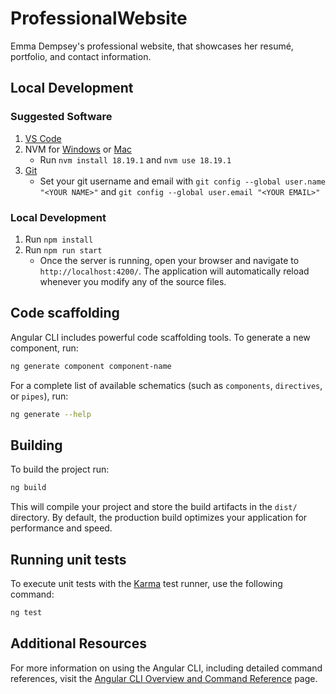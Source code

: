 # ProfessionalWebsite
Emma Dempsey's professional website, that showcases her resumé, portfolio, and contact information.


## Local Development

### Suggested Software
1. [VS Code](https://code.visualstudio.com/download)
2. NVM for [Windows](https://github.com/coreybutler/nvm-windows) or [Mac](https://github.com/nvm-sh/nvm)
   - Run `nvm install 18.19.1` and `nvm use 18.19.1`
3. [Git](https://git-scm.com/downloads)
   - Set your git username and email with `git config --global user.name "<YOUR NAME>"` and `git config --global user.email "<YOUR EMAIL>"`

### Local Development
1. Run `npm install`
2. Run `npm run start`
   - Once the server is running, open your browser and navigate to `http://localhost:4200/`. The application will automatically reload whenever you modify any of the source files.



## Code scaffolding

Angular CLI includes powerful code scaffolding tools. To generate a new component, run:

```bash
ng generate component component-name
```

For a complete list of available schematics (such as `components`, `directives`, or `pipes`), run:

```bash
ng generate --help
```

## Building

To build the project run:

```bash
ng build
```

This will compile your project and store the build artifacts in the `dist/` directory. By default, the production build optimizes your application for performance and speed.

## Running unit tests

To execute unit tests with the [Karma](https://karma-runner.github.io) test runner, use the following command:

```bash
ng test
```

## Additional Resources

For more information on using the Angular CLI, including detailed command references, visit the [Angular CLI Overview and Command Reference](https://angular.dev/tools/cli) page.

